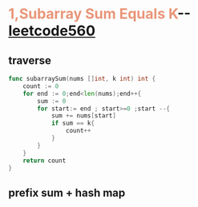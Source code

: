 # <font color=#E9967A>1,Subarray Sum Equals K</font>--[leetcode560](https://leetcode-cn.com/problems/subarray-sum-equals-k/)
## traverse
```go
func subarraySum(nums []int, k int) int {
    count := 0
    for end := 0;end<len(nums);end++{
        sum := 0 
        for start:= end ; start>=0 ;start --{
            sum += nums[start]
            if sum == k{
                count++
            }
        }
    }
    return count
}
```
## prefix sum + hash map
```go

```